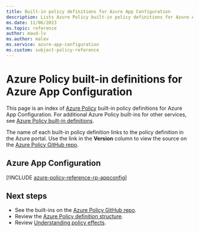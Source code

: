 ```yaml
---
title: Built-in policy definitions for Azure App Configuration
description: Lists Azure Policy built-in policy definitions for Azure App Configuration. These built-in policy definitions provide common approaches to managing your Azure resources.
ms.date: 11/06/2023
ms.topic: reference
author: maud-lv
ms.author: malev
ms.service: azure-app-configuration
ms.custom: subject-policy-reference
---
```

# Azure Policy built-in definitions for Azure App Configuration

This page is an index of [Azure Policy](../governance/policy/overview.md) built-in policy
definitions for Azure App Configuration. For additional Azure Policy built-ins for other services, see
[Azure Policy built-in definitions](../governance/policy/samples/built-in-policies.md).

The name of each built-in policy definition links to the policy definition in the Azure portal. Use
the link in the **Version** column to view the source on the
[Azure Policy GitHub repo](https://github.com/Azure/azure-policy).

## Azure App Configuration

[!INCLUDE [azure-policy-reference-rp-appconfig](../../includes/policy/reference/byrp/microsoft.appconfiguration.md)]

## Next steps

- See the built-ins on the [Azure Policy GitHub repo](https://github.com/Azure/azure-policy).
- Review the [Azure Policy definition structure](../governance/policy/concepts/definition-structure.md).
- Review [Understanding policy effects](../governance/policy/concepts/effects.md).
